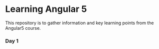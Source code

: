# Learning Angular 5
This repository is to gather information and key learning points from the Angular5 course.

### Day 1

